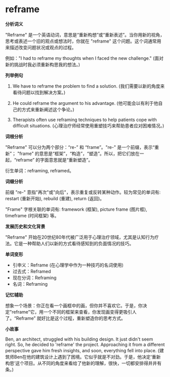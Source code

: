 # reframe

**分析词义**

  

"Reframe" 是一个英语动词，意思是“重新构想”或“重新表述”。当你用新的视角，思考或表述一个旧的观点或想法时，你就在 "reframe" 这个问题。这个词通常用来描述改变问题状况或观点的过程。

  

例如："I had to reframe my thoughts when I faced the new challenge." (面对新的挑战时我必须重新构思我的想法。)

  

**列举例句**

  

1.  We have to reframe the problem to find a solution. (我们需要以新的角度来看待问题以找到解决方案。)
    
      
    
2.  He could reframe the argument to his advantage. (他可能会以有利于他自己的方式来重新阐述这个争论。)
    
      
    
3.  Therapists often use reframing techniques to help patients cope with difficult situations. (心理治疗师经常使用重塑技巧来帮助患者应对困难情况。)
    
      
    

  

**词根分析**

  

"Reframe" 可以分为两个部分：“re-” 和 “frame”。"re-" 是一个前缀，表示“重新”； "frame" 的意思是“框架”，“构造”，“塑造”。所以，把它们放在一起，“reframe” 的字面意思就是“重新塑造”。

  

衍生单词：reframing, reframed。

  

**词缀分析**

  

前缀 "re-" 意指"再次"或"向后"，表示重复或反转某种动作。较为常见的单词有: restart (重新开始), rebuild (重建), return (返回)。

  

"Frame" 字根关联的单词有: framework (框架), picture frame (图片框), timeframe (时间框架) 等。

  

**发展历史和文化背景**

  

"Reframe" 开始在20世纪80年代被广泛用于心理治疗领域，尤其是认知行为疗法。它是一种帮助人们以新的方式看待感知到的负面情况的技巧。

  

**单词变形**

  

*   引申义：Reframe (在心理学中作为一种技巧的名词使用)
*   过去式：Reframed
*   现在分词：Reframing
*   名词：Reframing

  

**记忆辅助**

  

想象一个场景：你正在看一个画框中的画，但你并不喜欢它。于是，你决定"reframe"它，用一个不同的框架来查看，你发现画变得更吸引人了。“Reframe” 就好比是这个过程，重新塑造你的思考方式。

  

**小故事**

  

Ben, an architect, struggled with his building design. It just didn't seem right. So, he decided to 'reframe' the project. Approaching it from a different perspective gave him fresh insights, and soon, everything fell into place. (建筑师Ben在他的建筑设计上遇到了困境。它似乎就是不对劲。于是，他决定‘重新构思’这个项目。从不同的角度来看给了他新的理解，很快，一切都安排得井井有条。)
